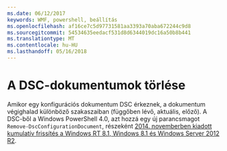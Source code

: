 ```yaml
---
ms.date: 06/12/2017
keywords: WMF, powershell, beállítás
ms.openlocfilehash: af16ce7c5d97731581aa3393a70aba672244c9d8
ms.sourcegitcommit: 54534635eedacf531d8d6344019dc16a50b8b441
ms.translationtype: MT
ms.contentlocale: hu-HU
ms.lasthandoff: 05/16/2018
---
```

# <a name="remove-dsc-documents"></a>A DSC-dokumentumok törlése

Amikor egy konfigurációs dokumentum DSC érkeznek, a dokumentum végighalad különböző szakaszaiban (függőben lévő, aktuális, előző). A DSC-ből a Windows PowerShell 4.0, azt hozzá egy új parancsmagot `Remove-DscConfigurationDocument`, részeként [2014. novemberben kiadott kumulatív frissítés a Windows RT 8.1, Windows 8.1 és Windows Server 2012 R2](https://support.microsoft.com/kb/3000850).
